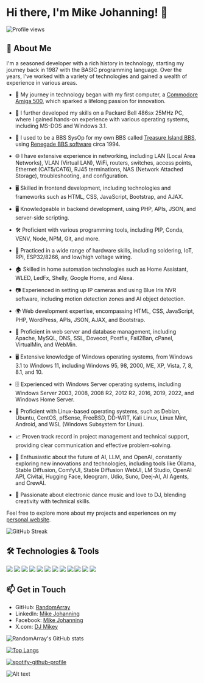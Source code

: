 # Hi there, I'm Mike Johanning! 👋

![Profile views](https://gpvc.arturio.dev/RandomArray)

## 🚀 About Me

I'm a seasoned developer with a rich history in technology, starting my journey back in 1987 with the BASIC programming language. Over the years, I've worked with a variety of technologies and gained a wealth of experience in various areas.

- 🔭 My journey in technology began with my first computer, a [Commodore Amiga 500](https://en.wikipedia.org/wiki/Amiga_500), which sparked a lifelong passion for innovation.

- 💾 I further developed my skills on a Packard Bell 486sx 25MHz PC, where I gained hands-on experience with various operating systems, including MS-DOS and Windows 3.1.

- 🌱 I used to be a BBS SysOp for my own BBS called [Treasure Island BBS](http://bbslist.textfiles.com/619/), using [Renegade BBS software](https://renegadebbs.info/) circa 1994.

- 🌐 I have extensive experience in networking, including LAN (Local Area Networks), VLAN (Virtual LAN), WiFi, routers, switches, access points, Ethernet (CAT5/CAT6), RJ45 terminations, NAS (Network Attached Storage), troubleshooting, and configuration.

- 🖥️ Skilled in frontend development, including technologies and frameworks such as HTML, CSS, JavaScript, Bootstrap, and AJAX.

- 🖥️ Knowledgeable in backend development, using PHP, APIs, JSON, and server-side scripting.

- 🛠️ Proficient with various programming tools, including PIP, Conda, VENV, Node, NPM, Git, and more.

- 📡 Practiced in a wide range of hardware skills, including soldering, IoT, RPi, ESP32/8266, and low/high voltage wiring.

- 🏠 Skilled in home automation technologies such as Home Assistant, WLED, LedFx, Shelly, Google Home, and Alexa.

- 📷 Experienced in setting up IP cameras and using Blue Iris NVR software, including motion detection zones and AI object detection.

- 🌍 Web development expertise, encompassing HTML, CSS, JavaScript, PHP, WordPress, APIs, JSON, AJAX, and Bootstrap.

- 🔧 Proficient in web server and database management, including Apache, MySQL, DNS, SSL, Dovecot, Postfix, Fail2Ban, cPanel, VirtualMin, and WebMin.

- 🖥️ Extensive knowledge of Windows operating systems, from Windows 3.1 to Windows 11, including Windows 95, 98, 2000, ME, XP, Vista, 7, 8, 8.1, and 10.

- 🗄️ Experienced with Windows Server operating systems, including Windows Server 2003, 2008, 2008 R2, 2012 R2, 2016, 2019, 2022, and Windows Home Server.

- 🐧 Proficient with Linux-based operating systems, such as Debian, Ubuntu, CentOS, pfSense, FreeBSD, DD-WRT, Kali Linux, Linux Mint, Android, and WSL (Windows Subsystem for Linux).

- 📈 Proven track record in project management and technical support, providing clear communication and effective problem-solving.

- 🚀 Enthusiastic about the future of AI, LLM, and OpenAI, constantly exploring new innovations and technologies, including tools like Ollama, Stable Diffusion, ComfyUI, Stable Diffusion WebUI, LM Studio, OpenAI API, Civitai, Hugging Face, Ideogram, Udio, Suno, Deej-AI, AI Agents, and CrewAI.

- 🎵 Passionate about electronic dance music and love to DJ, blending creativity with technical skills.


Feel free to explore more about my projects and experiences on my [personal website](https://mikejohanning.com).


![GitHub Streak](https://github-readme-streak-stats.herokuapp.com?user=RandomArray&theme=dracula)

## 🛠️ Technologies & Tools

![](https://img.shields.io/badge/OS-Linux-informational?style=flat&logo=linux&logoColor=white&color=2bbc8a)
![](https://img.shields.io/badge/Editor-VSCode-informational?style=flat&logo=visual-studio-code&logoColor=white&color=2bbc8a)
![](https://img.shields.io/badge/Editor-SublimeText-informational?style=flat&logo=sublime-text&logoColor=white&color=2bbc8a)
![](https://img.shields.io/badge/Code-JavaScript-informational?style=flat&logo=javascript&logoColor=white&color=2bbc8a)
![](https://img.shields.io/badge/Code-Python-informational?style=flat&logo=python&logoColor=white&color=2bbc8a)
![](https://img.shields.io/badge/Code-PHP-informational?style=flat&logo=php&logoColor=white&color=2bbc8a)
![](https://img.shields.io/badge/Web-HTML5-informational?style=flat&logo=html5&logoColor=white&color=2bbc8a)
![](https://img.shields.io/badge/Web-CSS3-informational?style=flat&logo=css3&logoColor=white&color=2bbc8a)
![](https://img.shields.io/badge/Database-MySQL-informational?style=flat&logo=mysql&logoColor=white&color=2bbc8a)
![](https://img.shields.io/badge/Tools-Git-informational?style=flat&logo=git&logoColor=white&color=2bbc8a)
![](https://img.shields.io/badge/Tools-Composer-informational?style=flat&logo=composer&logoColor=white&color=2bbc8a)
![](https://img.shields.io/badge/Tools-PhpMyAdmin-informational?style=flat&logo=phpmyadmin&logoColor=white&color=2bbc8a)

## 📫 Get in Touch

- GitHub: [RandomArray](https://github.com/RandomArray)
- LinkedIn: [Mike Johanning](https://www.linkedin.com/in/mikejohanning/)
- Facebook: [Mike Johanning](https://www.facebook.com/mike.johanning)
- X.com: [DJ Mikey](https://x.com/g1mike)

![RandomArray's GitHub stats](https://github-readme-stats.vercel.app/api?username=RandomArray&show_icons=true&theme=dracula)

[![Top Langs](https://github-readme-stats.vercel.app/api/top-langs/?username=RandomArray&layout=compact&theme=dracula)](https://github.com/RandomArray/github-readme-stats)

[![spotify-github-profile](https://spotify-github-profile.vercel.app/api/view?uid=1290469688&cover_image=true&theme=default&show_offline=false&background_color=121212&interchange=false&bar_color=373b72)](https://github.com/kittinan/spotify-github-profile)

![Alt text](https://spotify-recently-played-readme.vercel.app/api?user=1290469688&unique=true)

